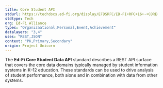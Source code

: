```yaml
---
title: Core Student API
stdurl: https://techdocs.ed-fi.org/display/EFDSRFC/ED-FI+RFC+16+-+CORE+STUDENT+DATA+API
stdtype: Tech
org: Ed-Fi Alliance
types: "Organizaational,Personal,Event,Achievement"
datalayers: "3,4"
uses: "REST,JSON"
context: "PK,Primary,Secondary"
origin: Project Unicorn
---
```

The **Ed-Fi Core Student Data API** standard describes a REST API surface that covers the core data domains typically managed by student information systems in K–12 education. These standards can be used to drive analysis of student performance, both alone and in combination with data from other systems.
